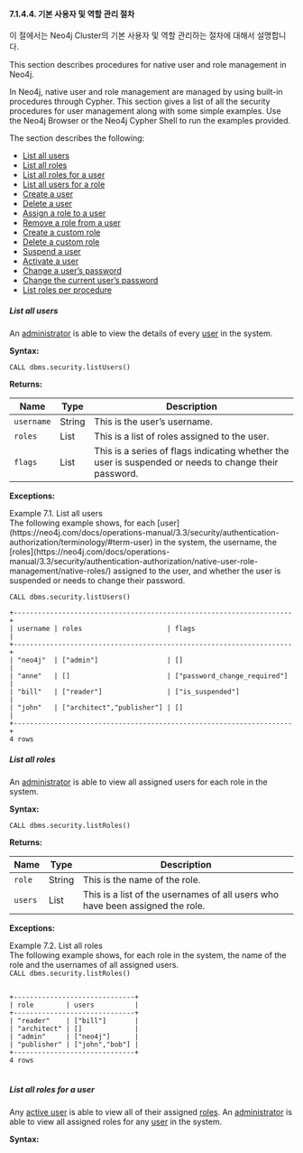 #### 7.1.4.4. 기본 사용자 및 역할 관리 절차 

<div class="abstract">
	<p>이 절에서는 Neo4j Cluster의 기본 사용자 및 역할 관리하는 절차에 대해서 설명합니다. 
	</p>
</div>
This section describes procedures for native user and role management in Neo4j.


In Neo4j, native user and role management are managed by using built-in procedures through Cypher. This section gives a list of all the security procedures for user management along with some simple examples. Use the Neo4j Browser or the Neo4j Cypher Shell to run the examples provided.

The section describes the following:

-   [List all users](https://neo4j.com/docs/operations-manual/3.3/security/authentication-authorization/native-user-role-management/procedures/#userauth-list-all-users)
-   [List all roles](https://neo4j.com/docs/operations-manual/3.3/security/authentication-authorization/native-user-role-management/procedures/#user-roles-list-all-roles)
-   [List all roles for a user](https://neo4j.com/docs/operations-manual/3.3/security/authentication-authorization/native-user-role-management/procedures/#user-roles-list-all-roles-for-user)
-   [List all users for a role](https://neo4j.com/docs/operations-manual/3.3/security/authentication-authorization/native-user-role-management/procedures/#user-roles-list-all-users-for-role)
-   [Create a user](https://neo4j.com/docs/operations-manual/3.3/security/authentication-authorization/native-user-role-management/procedures/#userauth-add-user)
-   [Delete a user](https://neo4j.com/docs/operations-manual/3.3/security/authentication-authorization/native-user-role-management/procedures/#userauth-delete-user)
-   [Assign a role to a user](https://neo4j.com/docs/operations-manual/3.3/security/authentication-authorization/native-user-role-management/procedures/#user-roles-assign-role-to-user)
-   [Remove a role from a user](https://neo4j.com/docs/operations-manual/3.3/security/authentication-authorization/native-user-role-management/procedures/#user-roles-remove-role-from-user)
-   [Create a custom role](https://neo4j.com/docs/operations-manual/3.3/security/authentication-authorization/native-user-role-management/procedures/#user-roles-create-role)
-   [Delete a custom role](https://neo4j.com/docs/operations-manual/3.3/security/authentication-authorization/native-user-role-management/procedures/#user-roles-delete-role)
-   [Suspend a user](https://neo4j.com/docs/operations-manual/3.3/security/authentication-authorization/native-user-role-management/procedures/#userauth-suspend-user)
-   [Activate a user](https://neo4j.com/docs/operations-manual/3.3/security/authentication-authorization/native-user-role-management/procedures/#userauth-activate-user)
-   [Change a user’s password](https://neo4j.com/docs/operations-manual/3.3/security/authentication-authorization/native-user-role-management/procedures/#userauth-change-users-password)
-   [Change the current user’s password](https://neo4j.com/docs/operations-manual/3.3/security/authentication-authorization/native-user-role-management/procedures/#userauth-change-your-password)
-   [List roles per procedure](https://neo4j.com/docs/operations-manual/3.3/security/authentication-authorization/native-user-role-management/procedures/#list-roles-per-procedure)

##### List all users

An [administrator](https://neo4j.com/docs/operations-manual/3.3/security/authentication-authorization/terminology/#term-administrator) is able to view the details of every [user](https://neo4j.com/docs/operations-manual/3.3/security/authentication-authorization/terminology/#term-user) in the system.

**Syntax:**

`CALL dbms.security.listUsers()`

**Returns:**

| Name       | Type         | Description                              |
| ---------- | ------------ | ---------------------------------------- |
| `username` | String       | This is the user’s username.             |
| `roles`    | List<String> | This is a list of roles assigned to the user. |
| `flags`    | List<String> | This is a series of flags indicating whether the user is suspended or needs to change their password. |

**Exceptions:**

<div class="example">
Example 7.1. List all users
<div class="example-contents">
The following example shows, for each [user](https://neo4j.com/docs/operations-manual/3.3/security/authentication-authorization/terminology/#term-user) in the system, the username, the [roles](https://neo4j.com/docs/operations-manual/3.3/security/authentication-authorization/native-user-role-management/native-roles/) assigned to the user, and whether the user is suspended or needs to change their password.

```
CALL dbms.security.listUsers()
```


```
+---------------------------------------------------------------------+
| username | roles                     | flags                        |
+---------------------------------------------------------------------+
| "neo4j"  | ["admin"]                 | []                           |
| "anne"   | []                        | ["password_change_required"] |
| "bill"   | ["reader"]                | ["is_suspended"]             |
| "john"   | ["architect","publisher"] | []                           |
+---------------------------------------------------------------------+
4 rows
```

</div>
</div>

##### List all roles

An [administrator](https://neo4j.com/docs/operations-manual/3.3/security/authentication-authorization/terminology/#term-administrator) is able to view all assigned users for each role in the system.

**Syntax:**

`CALL dbms.security.listRoles()`

**Returns:**

| Name    | Type         | Description                              |
| ------- | ------------ | ---------------------------------------- |
| `role`  | String       | This is the name of the role.            |
| `users` | List<String> | This is a list of the usernames of all users who have been assigned the role. |

**Exceptions:**

<div class="example">
Example 7.2. List all roles
<div class="example-contents">
The following example shows, for each role in the system, the name of the role and the usernames of all assigned users.


<code>
CALL dbms.security.listRoles()
</code>

<pre>
<code>
+------------------------------+
| role        | users          |
+------------------------------+
| "reader"    | ["bill"]       |
| "architect" | []             |
| "admin"     | ["neo4j"]      |
| "publisher" | ["john","bob"] |
+------------------------------+
4 rows
</code>
</pre>
</div>
</div>

##### List all roles for a user

Any [active user](https://neo4j.com/docs/operations-manual/3.3/security/authentication-authorization/terminology/#term-active-user) is able to view all of their assigned [roles](https://neo4j.com/docs/operations-manual/3.3/security/authentication-authorization/native-user-role-management/native-roles/). An [administrator](https://neo4j.com/docs/operations-manual/3.3/security/authentication-authorization/terminology/#term-administrator) is able to view all assigned roles for any [user](https://neo4j.com/docs/operations-manual/3.3/security/authentication-authorization/terminology/#term-user) in the system.

**Syntax:**